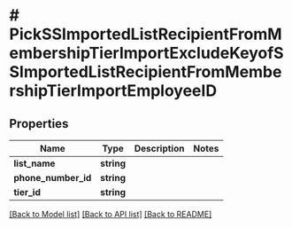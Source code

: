 # # PickSSImportedListRecipientFromMembershipTierImportExcludeKeyofSSImportedListRecipientFromMembershipTierImportEmployeeID

## Properties

Name | Type | Description | Notes
------------ | ------------- | ------------- | -------------
**list_name** | **string** |  |
**phone_number_id** | **string** |  |
**tier_id** | **string** |  |

[[Back to Model list]](../../README.md#models) [[Back to API list]](../../README.md#endpoints) [[Back to README]](../../README.md)
